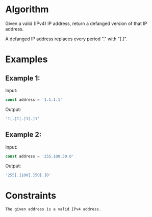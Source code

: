 # Algorithm

Given a valid (IPv4) IP address, return a defanged version of that IP address.

A defanged IP address replaces every period "." with "[.]".

# Examples

## Example 1:

Input:

```javascript
const address = '1.1.1.1'
```

Output:

```javascript
'1[.]1[.]1[.]1'
```

## Example 2:

Input:

```javascript
const address = '255.100.50.0'
```

Output:

```javascript
'255[.]100[.]50[.]0'
```

# Constraints

    The given address is a valid IPv4 address.
